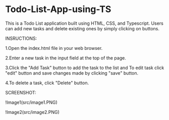# Todo-List-App-using-TS

This is a Todo List application built using HTML, CSS, and Typescript. Users can add new tasks and delete existing ones by simply clicking on buttons.

INSRUCTIONS:

1.Open the index.html file in your web browser.

2.Enter a new task in the input field at the top of the page.

3.Click the "Add Task" button to add the task to the list and To edit task click "edit" button and save changes made by clicking "save" button.

4.To delete a task, click "Delete" button.

SCREENSHOT:

!Image1(src/image1.PNG)


!Image2(src/image2.PNG)
